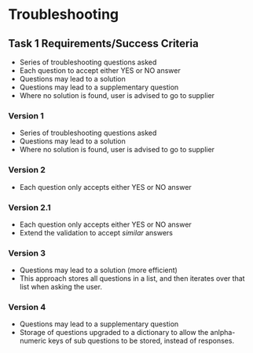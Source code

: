 # Troubleshooting

## Task 1 Requirements/Success Criteria

* Series of troubleshooting questions asked
* Each question to accept either YES or NO answer
* Questions may lead to a solution
* Questions may lead to a supplementary question
* Where no solution is found, user is advised to go to supplier

### Version 1
* Series of troubleshooting questions asked
* Questions may lead to a solution
* Where no solution is found, user is advised to go to supplier

### Version 2
* Each question only accepts either YES or NO answer

### Version 2.1
* Each question only accepts either YES or NO answer
 * Extend the validation to accept *similar* answers

### Version 3
* Questions may lead to a solution (more efficient)
 * This approach stores all questions in a list, and then iterates over that list when asking the user.
 
### Version 4
* Questions may lead to a supplementary question
 * Storage of questions upgraded to a dictionary to allow the anlpha-numeric keys of sub questions to be stored, instead of responses.